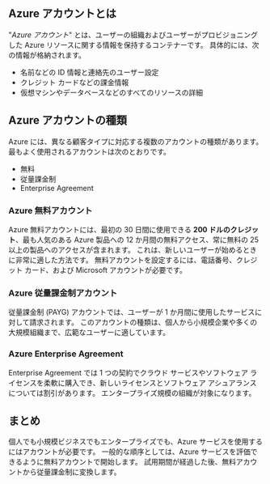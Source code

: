 ## <a name="what-is-an-azure-account"></a>Azure アカウントとは

"_Azure アカウント_" とは、ユーザーの組織およびユーザーがプロビジョニングした Azure リソースに関する情報を保持するコンテナーです。 具体的には、次の情報が格納されます。

- 名前などの ID 情報と連絡先のユーザー設定
- クレジット カードなどの課金情報
- 仮想マシンやデータベースなどのすべてのリソースの詳細

## <a name="azure-account-types"></a>Azure アカウントの種類

Azure には、異なる顧客タイプに対応する複数のアカウントの種類があります。 最もよく使用されるアカウントは次のとおりです。

- 無料
- 従量課金制
- Enterprise Agreement

### <a name="azure-free-account"></a>Azure 無料アカウント

Azure 無料アカウントには、最初の 30 日間に使用できる **200 ドルのクレジット**、最も人気のある Azure 製品への 12 か月間の無料アクセス、常に無料の 25 以上の製品へのアクセスが含まれます。 これは、新しいユーザーが始めるときに非常に適した方法です。 無料アカウントを設定するには、電話番号、クレジット カード、および Microsoft アカウントが必要です。

### <a name="azure-pay-as-you-go-account"></a>Azure 従量課金制アカウント

従量課金制 (PAYG) アカウントでは、ユーザーが 1 か月間に使用したサービスに対して請求されます。 このアカウントの種類は、個人から小規模企業や多くの大規模組織まで、広範なユーザーに適しています。

### <a name="azure-enterprise-agreement"></a>Azure Enterprise Agreement

Enterprise Agreement では 1 つの契約でクラウド サービスやソフトウェア ライセンスを柔軟に購入でき、新しいライセンスとソフトウェア アシュアランスについては割引があります。 エンタープライズ規模の組織が対象になります。

## <a name="summary"></a>まとめ

個人でも小規模ビジネスでもエンタープライズでも、Azure サービスを使用するにはアカウントが必要です。 一般的な順序としては、Azure サービスを評価できるように無料アカウントで開始します。 試用期間が経過した後、無料アカウントから従量課金制に変換します。